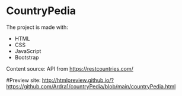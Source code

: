 # CountryPedia
The project is made with:
- HTML
- CSS
- JavaScript
- Bootstrap
  
Content source: API from https://restcountries.com/

#Preview site: http://htmlpreview.github.io/?https://github.com/Ardra1/countryPedia/blob/main/countryPedia.html
